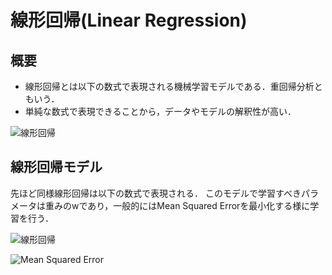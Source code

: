 # 線形回帰(Linear Regression)
## 概要
- 線形回帰とは以下の数式で表現される機械学習モデルである．重回帰分析ともいう．
- 単純な数式で表現できることから，データやモデルの解釈性が高い．

![線形回帰](https://github.com/yutayamazaki/Machine-Learning-Scratch/tree/master/docs/assets/linear_regression_math.png)


## 線形回帰モデル

先ほど同様線形回帰は以下の数式で表現される．  このモデルで学習すべきパラメータは重みのwであり，一般的にはMean Squared Errorを最小化する様に学習を行う．  

![線形回帰](https://github.com/yutayamazaki/Machine-Learning-Scratch/tree/master/docs/assets/linear_regression_math.png)

![Mean Squared Error](https://github.com/yutayamazaki/Machine-Learning-Scratch/tree/master/docs/assets/linear_regression_mse.png)
